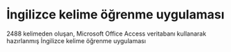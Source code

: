 # İngilizce kelime öğrenme uygulaması
2488 kelimeden oluşan, Microsoft Office Access veritabanı kullanarak hazırlanmış İngilizce kelime öğrenme uygulaması
